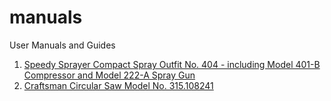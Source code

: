 # manuals

User Manuals and Guides

1. [Speedy Sprayer Compact Spray Outfit No. 404 - including Model 401-B Compressor and Model 222-A Spray Gun](./speedy-sprayer/)
2. [Craftsman Circular Saw Model No. 315.108241](./craftsman-circular-saw)
